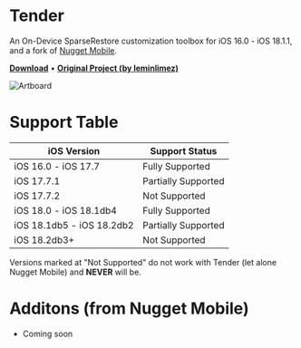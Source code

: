 
# Tender
An On-Device SparseRestore customization toolbox for iOS 16.0 - iOS 18.1.1, and a fork of [Nugget Mobile](https://github.com/leminlimez/Nugget-Mobile).
<p align="left">
  <strong><a href="https://github.com/lunginspector/Nugget-Mobile-Revamped/releases">Download</a></strong>
  •
  <strong><a href="https://github.com/leminlimez/Nugget-Mobile">Original Project (by leminlimez)</a></strong>
</p>

![Artboard](https://i.ibb.co/ycftmmtf/tenderbanner.png)

# Support Table
| iOS Version | Support Status |
| -------- | ------- |
| iOS 16.0 - iOS 17.7  | Fully Supported |
| iOS 17.7.1 | Partially Supported |
| iOS 17.7.2 | Not Supported |
| iOS 18.0 - iOS 18.1db4 | Fully Supported |
| iOS 18.1db5 - iOS 18.2db2 | Partially Supported |
| iOS 18.2db3+ | Not Supported |

Versions marked at "Not Supported" do not work with Tender (let alone Nugget Mobile) and **NEVER** will be.

# Additons (from Nugget Mobile)
* Coming soon
